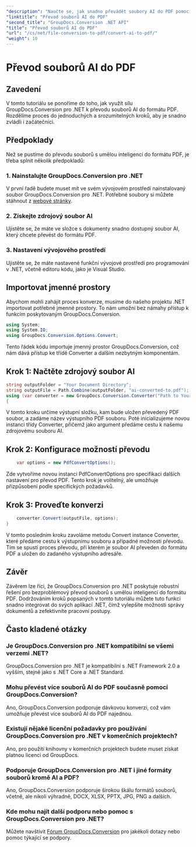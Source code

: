 ```yaml
---
"description": "Naučte se, jak snadno převádět soubory AI do PDF pomocí GroupDocs.Conversion pro .NET. Zjednodušte si pracovní postupy správy dokumentů."
"linktitle": "Převod souborů AI do PDF"
"second_title": "GroupDocs.Conversion .NET API"
"title": "Převod souborů AI do PDF"
"url": "/cs/net/file-conversion-to-pdf/convert-ai-to-pdf/"
"weight": 10
---
```


# Převod souborů AI do PDF

## Zavedení
V tomto tutoriálu se ponoříme do toho, jak využít sílu GroupDocs.Conversion pro .NET k převodu souborů AI do formátu PDF. Rozdělíme proces do jednoduchých a srozumitelných kroků, aby je snadno zvládli i začátečníci.
## Předpoklady
Než se pustíme do převodu souborů s umělou inteligencí do formátu PDF, je třeba splnit několik předpokladů:
### 1. Nainstalujte GroupDocs.Conversion pro .NET
V první řadě budete muset mít ve svém vývojovém prostředí nainstalovaný soubor GroupDocs.Conversion pro .NET. Potřebné soubory si můžete stáhnout z [webové stránky](https://releases.groupdocs.com/conversion/net/).
### 2. Získejte zdrojový soubor AI
Ujistěte se, že máte ve složce s dokumenty snadno dostupný soubor AI, který chcete převést do formátu PDF.
### 3. Nastavení vývojového prostředí
Ujistěte se, že máte nastavené funkční vývojové prostředí pro programování v .NET, včetně editoru kódu, jako je Visual Studio.

## Importovat jmenné prostory
Abychom mohli zahájit proces konverze, musíme do našeho projektu .NET importovat potřebné jmenné prostory. To nám umožní bez námahy přístup k funkcím poskytovaným GroupDocs.Conversion.

```csharp
using System;
using System.IO;
using GroupDocs.Conversion.Options.Convert;
```
Tento řádek kódu importuje jmenný prostor GroupDocs.Conversion, což nám dává přístup ke třídě Converter a dalším nezbytným komponentám.
## Krok 1: Načtěte zdrojový soubor AI
```csharp
string outputFolder = "Your Document Directory";
string outputFile = Path.Combine(outputFolder, "ai-converted-to.pdf");
using (var converter = new GroupDocs.Conversion.Converter("Path to Your AI File"))
{
```
V tomto kroku určíme výstupní složku, kam bude uložen převedený PDF soubor, a zadáme název výstupního PDF souboru. Poté inicializujeme novou instanci třídy Converter, přičemž jako argument předáme cestu k našemu zdrojovému souboru AI.
## Krok 2: Konfigurace možností převodu
```csharp
	var options = new PdfConvertOptions();
```
Zde vytvoříme novou instanci PdfConvertOptions pro specifikaci dalších nastavení pro převod PDF. Tento krok je volitelný, ale umožňuje přizpůsobení podle specifických požadavků.
## Krok 3: Proveďte konverzi
```csharp
	converter.Convert(outputFile, options);
}
```
V tomto posledním kroku zavoláme metodu Convert instance Converter, které předáme cestu k výstupnímu souboru a případné možnosti převodu. Tím se spustí proces převodu, při kterém je soubor AI převeden do formátu PDF a uložen do zadaného výstupního adresáře.

## Závěr
Závěrem lze říci, že GroupDocs.Conversion pro .NET poskytuje robustní řešení pro bezproblémový převod souborů s umělou inteligencí do formátu PDF. Dodržováním kroků popsaných v tomto tutoriálu můžete tuto funkci snadno integrovat do svých aplikací .NET, čímž vylepšíte možnosti správy dokumentů a zefektivníte pracovní postupy.
## Často kladené otázky
### Je GroupDocs.Conversion pro .NET kompatibilní se všemi verzemi .NET?
GroupDocs.Conversion pro .NET je kompatibilní s .NET Framework 2.0 a vyšším, stejně jako s .NET Core a .NET Standard.
### Mohu převést více souborů AI do PDF současně pomocí GroupDocs.Conversion?
Ano, GroupDocs.Conversion podporuje dávkovou konverzi, což vám umožňuje převést více souborů AI do PDF najednou.
### Existují nějaké licenční požadavky pro používání GroupDocs.Conversion pro .NET v komerčních projektech?
Ano, pro použití knihovny v komerčních projektech budete muset získat platnou licenci od GroupDocs.
### Podporuje GroupDocs.Conversion pro .NET i jiné formáty souborů kromě AI a PDF?
Ano, GroupDocs.Conversion podporuje širokou škálu formátů souborů, včetně, ale nikoli výhradně, DOCX, XLSX, PPTX, JPG, PNG a dalších.
### Kde mohu najít další podporu nebo pomoc s GroupDocs.Conversion pro .NET?
Můžete navštívit [Fórum GroupDocs.Conversion](https://forum.groupdocs.com/c/conversion/11) pro jakékoli dotazy nebo pomoc týkající se podpory.